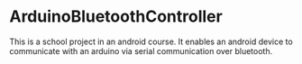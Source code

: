 # ArduinoBluetoothController

This is a school project in an android course. It enables an android device to communicate with an arduino via serial communication over bluetooth.
